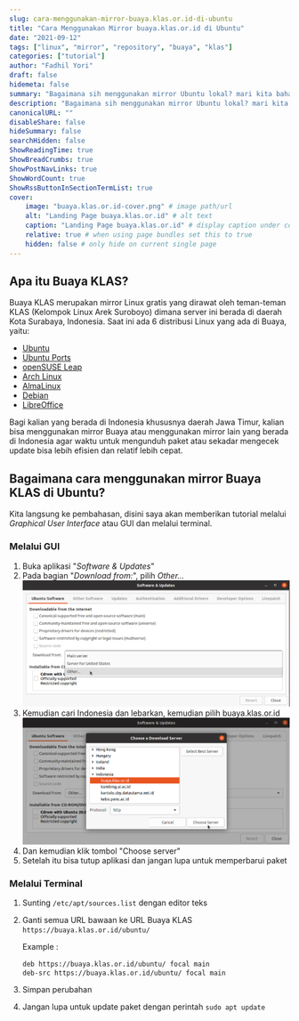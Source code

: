 ```yaml
---
slug: cara-menggunakan-mirror-buaya.klas.or.id-di-ubuntu
title: "Cara Menggunakan Mirror buaya.klas.or.id di Ubuntu"
date: "2021-09-12"
tags: ["linux", "mirror", "repository", "buaya", "klas"]
categories: ["tutorial"]
author: "Fadhil Yori"
draft: false
hidemeta: false
summary: "Bagaimana sih menggunakan mirror Ubuntu lokal? mari kita bahas disini."
description: "Bagaimana sih menggunakan mirror Ubuntu lokal? mari kita bahas disini."
canonicalURL: ""
disableShare: false
hideSummary: false
searchHidden: false
ShowReadingTime: true
ShowBreadCrumbs: true
ShowPostNavLinks: true
ShowWordCount: true
ShowRssButtonInSectionTermList: true
cover:
    image: "buaya.klas.or.id-cover.png" # image path/url
    alt: "Landing Page buaya.klas.or.id" # alt text
    caption: "Landing Page buaya.klas.or.id" # display caption under cover
    relative: true # when using page bundles set this to true
    hidden: false # only hide on current single page
---
```


## Apa itu Buaya KLAS?
Buaya KLAS merupakan mirror Linux gratis yang dirawat oleh teman-teman KLAS (Kelompok Linux Arek Suroboyo) dimana server ini berada di daerah Kota Surabaya, Indonesia. Saat ini ada 6 distribusi Linux yang ada di Buaya, yaitu: 
- [Ubuntu](https://buaya.klas.or.id/ubuntu)
- [Ubuntu Ports](http://buaya.klas.or.id/ubuntu-ports)
- [openSUSE Leap](http://buaya.klas.or.id/opensuse)
- [Arch Linux](http://buaya.klas.or.id/arch)
- [AlmaLinux](http://buaya.klas.or.id/almalinux)
- [Debian](http://buaya.klas.or.id/debian)
- [LibreOffice](http://buaya.klas.or.id/tdf/libreoffice)

Bagi kalian yang berada di Indonesia khususnya daerah Jawa Timur, kalian bisa menggunakan mirror Buaya atau menggunakan mirror lain yang berada di Indonesia agar waktu untuk mengunduh paket atau sekadar mengecek update bisa lebih efisien dan relatif lebih cepat.

## Bagaimana cara menggunakan mirror Buaya KLAS di Ubuntu?
Kita langsung ke pembahasan, disini saya akan memberikan tutorial melalui _Graphical User Interface_ atau GUI dan melalui terminal.

### Melalui GUI
1. Buka aplikasi "_Software & Updates_"
2. Pada bagian "_Download from:_", pilih _Other..._
![Gambar 1 - Tampilan aplikasi _Software & Updates_](how-to-use-gui-3.png)
3. Kemudian cari Indonesia dan lebarkan, kemudian pilih buaya.klas.or.id
![Gambar 2 - Tampilan daftar server](how-to-use-gui-4.png)
4. Dan kemudian klik tombol "Choose server"
5. Setelah itu bisa tutup aplikasi dan jangan lupa untuk memperbarui paket

### Melalui Terminal
1. Sunting `/etc/apt/sources.list` dengan editor teks
2. Ganti semua URL bawaan ke URL Buaya KLAS `https://buaya.klas.or.id/ubuntu/`

    Example : 
    ```
    deb https://buaya.klas.or.id/ubuntu/ focal main 
    deb-src https://buaya.klas.or.id/ubuntu/ focal main 
    ```
3. Simpan perubahan
4. Jangan lupa untuk update paket dengan perintah `sudo apt update`